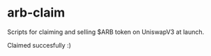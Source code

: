 # arb-claim

Scripts for claiming and selling $ARB token on UniswapV3 at launch.

Claimed succesfully :)
